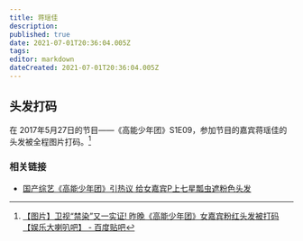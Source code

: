 ```yaml
---
title: 蒋瑶佳
description: 
published: true
date: 2021-07-01T20:36:04.005Z
tags:
editor: markdown
dateCreated: 2021-07-01T20:36:04.005Z
---
```


## 头发打码

在 2017年5月27日的节目——《高能少年团》S1E09，参加节目的嘉宾蒋瑶佳的头发被全程图片打码。[^5137193011]

[^5137193011]: [【图片】卫视“禁染”又一实证! 昨晚《高能少年团》女嘉宾粉红头发被打码【娱乐大喇叭吧】 - 百度贴吧](https://web.archive.org/web/20210701102651/https://tieba.baidu.com/p/5137193011)

### 相关链接

+ [国产综艺《高能少年团》引热议 给女嘉宾P上七星瓢虫遮粉色头发](https://archive.is/Q27DX "https://www.guancha.cn/Celebrity/2017_05_29_410676.shtml")
